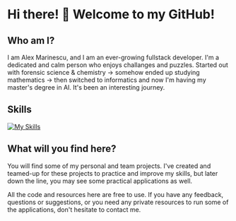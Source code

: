 # Hi there! 👋 Welcome to my GitHub!

## Who am I?

I am Alex Marinescu, and I am an ever-growing fullstack developer. I'm a dedicated and calm person who enjoys challanges and puzzles.
Started out with forensic science & chemistry -> somehow ended up studying mathematics -> then switched to informatics and now I'm having my master's degree in AI. 
It's been an interesting journey.

## Skills
[![My Skills](https://skillicons.dev/icons?i=aws,angular,react,vite,css,html,js,ts,cs,dotnet,py,tensorflow,postman,docker,postgres,mysql,mongodb,github&theme=dark)](https://skillicons.dev)

## What will you find here?

You will find some of my personal and team projects. I've created and teamed-up for these projects to practice and improve my skills, but later
down the line, you may see some practical applications as well.

All the code and resources here are free to use. If you have any feedback, questions or suggestions, or you need any private resources to run some
of the applications, don't hesitate to contact me.


